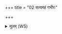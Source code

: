 +++
title = "02 सत्यमहं गभीरः"

+++
<details><summary>मूलम् (WS)</summary>

सत्यमहं गभीरः काव्येन सत्यं जातेनास्मि जातवेदाः ।  
न मे दासो नार्यो महित्वं व्रतं मीमाय यदहं धरिष्ये ॥ ३ ॥
</details>
